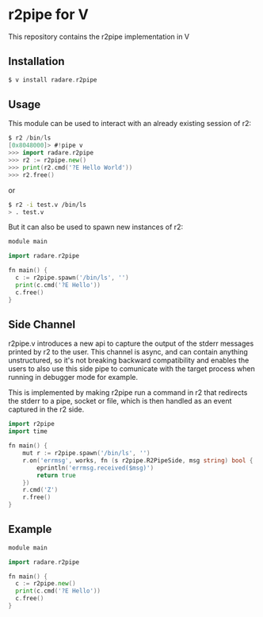 # r2pipe for V

This repository contains the r2pipe implementation in V

## Installation

```go
$ v install radare.r2pipe

```

## Usage

This module can be used to interact with an already existing session of r2:

```go
$ r2 /bin/ls
[0x8048000]> #!pipe v
>>> import radare.r2pipe
>>> r2 := r2pipe.new()
>>> print(r2.cmd('?E Hello World'))
>>> r2.free()
```

or

```sh
$ r2 -i test.v /bin/ls
> . test.v
```

But it can also be used to spawn new instances of r2:

```go
module main

import radare.r2pipe

fn main() {
  c := r2pipe.spawn('/bin/ls', '')
  print(c.cmd('?E Hello'))
  c.free()
}

```

## Side Channel

r2pipe.v introduces a new api to capture the output of the stderr messages printed by r2
to the user. This channel is async, and can contain anything unstructured, so it's not
breaking backward compatibility and enables the users to also use this side pipe to
comunicate with the target process when running in debugger mode for example.

This is implemented by making r2pipe run a command in r2 that redirects the stderr to
a pipe, socket or file, which is then handled as an event captured in the r2 side.

```go
import r2pipe
import time

fn main() {
	mut r := r2pipe.spawn('/bin/ls', '')
	r.on('errmsg', works, fn (s r2pipe.R2PipeSide, msg string) bool {
		eprintln('errmsg.received($msg)')
		return true
	})
	r.cmd('Z')
	r.free()
}
```

## Example

```go
module main

import radare.r2pipe

fn main() {
  c := r2pipe.new()
  print(c.cmd('?E Hello'))
  c.free()
}

```
